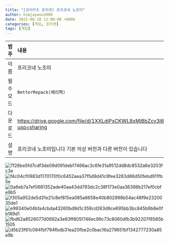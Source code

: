 ```yaml
---
title: "[코이카츠 프리셋] 프리코네 노조미"
author: kimjaywon2000
date: 2022-06-20 12:00:00 +0800
categories: [게임, 프리셋]
tags: [게임]
---
```


| 범주             | 내용            |
|:----------------|:---------------|
| 이름             | 프리코네 노조미  |
| 필수 모드         | `BetterRepack(베리팩)`       |
| 다운로드          | <https://drive.google.com/file/d/1XXLdjPsCKWL8xMjBbZcv3l67hsDckGy7/view?usp=sharing> |
| 설명             | 프리코네 노조미입니다 기본 의상 버전과 다른 버전이 있습니다   |

![7f26be5fd7cdf3de09d091debf7466ac3c6fe31a9512dd8dc8532a6e3203fc3e](https://user-images.githubusercontent.com/76558033/174526903-6fc044c1-63da-4291-b8f1-da2e8cb3e7f3.png)
![f4c04cf0983d1170170f0c6452aea37f5d9d41c9fee3283d86d50febd911fb5e](https://user-images.githubusercontent.com/76558033/174526910-3a94e88b-dfbb-458b-b53f-85883283b1a1.png)
![0a6eb7a7ef0681352ade40aa43dd793dc2c38f173e0aa36398b217ef0cbfe9b5](https://user-images.githubusercontent.com/76558033/174526912-3d811159-eafc-4c71-8758-3617404754d1.png)
![f305a952de5d31e21c8ef815ea085a6658e40b802998b54ac48f9e2320035de1](https://user-images.githubusercontent.com/76558033/174526913-9b638780-9774-443b-b52a-cdf760927c5e.png)
![e99340e04bfa4cbda43260bd9d1c359cd263d9ce695bb3bc845b9b8e0fb189d1](https://user-images.githubusercontent.com/76558033/174526915-ac2c33ce-6daa-40bc-83e1-bf3e4724dc0b.png)
![fbd62a8526077d0692a3e93ff805f746ec99c73c8060dfb3b92207f8585b1505](https://user-images.githubusercontent.com/76558033/174526917-a9c0a2a9-5d86-4663-8fc8-17cb8608b2ee.png)
![d5b23f61c094fbf794fbdb31ea20fbe2c0bac16a279651bf1342777230a85e9b](https://user-images.githubusercontent.com/76558033/174526920-c78b47da-0106-4e92-9a86-80ca5841691d.png)

